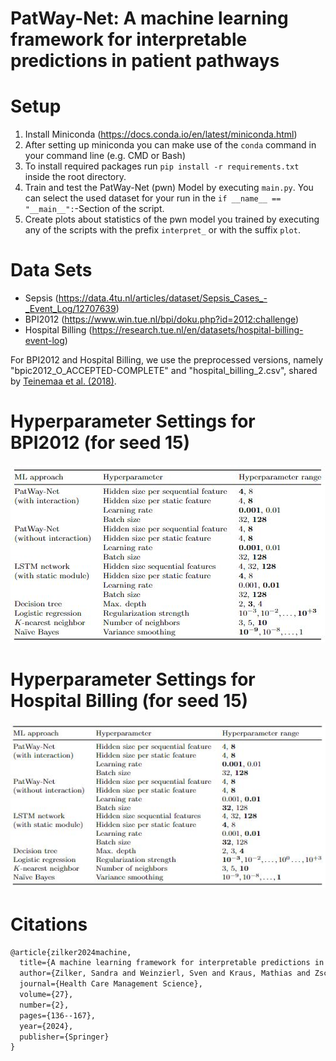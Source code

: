 # PatWay-Net: A machine learning framework for interpretable predictions in patient pathways

# Setup
   1. Install Miniconda (https://docs.conda.io/en/latest/miniconda.html) 
   2. After setting up miniconda you can make use of the `conda` command in your command line (e.g. CMD or Bash)
   3. To install required packages run `pip install -r requirements.txt` inside the root directory.
   4. Train and test the PatWay-Net (pwn) Model by executing `main.py`. You can select the used dataset for your run in the `if __name__ == "__main__":`-Section of the script.
   5. Create plots about statistics of the pwn model you trained by executing any of the scripts with the prefix `interpret_` or with the suffix `plot`.

# Data Sets
* Sepsis (https://data.4tu.nl/articles/dataset/Sepsis_Cases_-_Event_Log/12707639)
* BPI2012 (https://www.win.tue.nl/bpi/doku.php?id=2012:challenge)
* Hospital Billing (https://research.tue.nl/en/datasets/hospital-billing-event-log)

For BPI2012 and Hospital Billing, we use the preprocessed versions, namely "bpic2012_O_ACCEPTED-COMPLETE" and "hospital_billing_2.csv", shared by [Teinemaa et al. (2018)](https://github.com/irhete/predictive-monitoring-benchmark).   

# Hyperparameter Settings for BPI2012 (for seed 15)
![Hyperparameters](bpi2012.JPG?raw=true "Hyperparameter settings")

# Hyperparameter Settings for Hospital Billing (for seed 15)
![Hyperparameters](hospital_billing.JPG?raw=true "Hyperparameter settings")

# Citations
```latex
@article{zilker2024machine,
  title={A machine learning framework for interpretable predictions in patient pathways: The case of predicting ICU admission for patients with symptoms of sepsis},
  author={Zilker, Sandra and Weinzierl, Sven and Kraus, Mathias and Zschech, Patrick and Matzner, Martin},
  journal={Health Care Management Science},
  volume={27},
  number={2},
  pages={136--167},
  year={2024},
  publisher={Springer}
}
